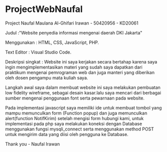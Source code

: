 # ProjectWebNaufal
Project Naufal Maulana Al-Ghifari Irawan - 50420956 - KD20061

Judul :"Website penyedia informasi mengenai daerah DKI Jakarta"

Menggunakan : HTML, CSS, JavaScript, PHP.

Text Editor : Visual Studio Code.

Deskripsi singkat :
Website ini saya kerjakan secara bertahap karena saya ingin mengimplementasikan materi yang sudah
saya dapatkan dari praktikum mengenai pemrograman web dan juga manteri yang diberikan oleh dosen pengampu mata kuliah saya.

Langkah awal saya dalam membuat website ini saya melakukan pembuatan low fidelity wireframe, sebagai desain kasar.lalu saya mencari dari berbagai sumber mengenai penggunaan font serta pewarnaan pada website.

Pada implementasi javascript saya memiliki ide untuk membuat tombol yang mampu memunculkan form (Function popup) dan juga memunculkan alert(function NotifKirim) setelah mengisi form hubungi kami, untuk implementasi pada php saya melakukan koneksi dengan Database menggunakan fungsi mysqli_connect serta menggunakan method POST untuk mengirim data yang diisi oleh pengguna ke Database.

Thank you - Naufal Irawan
